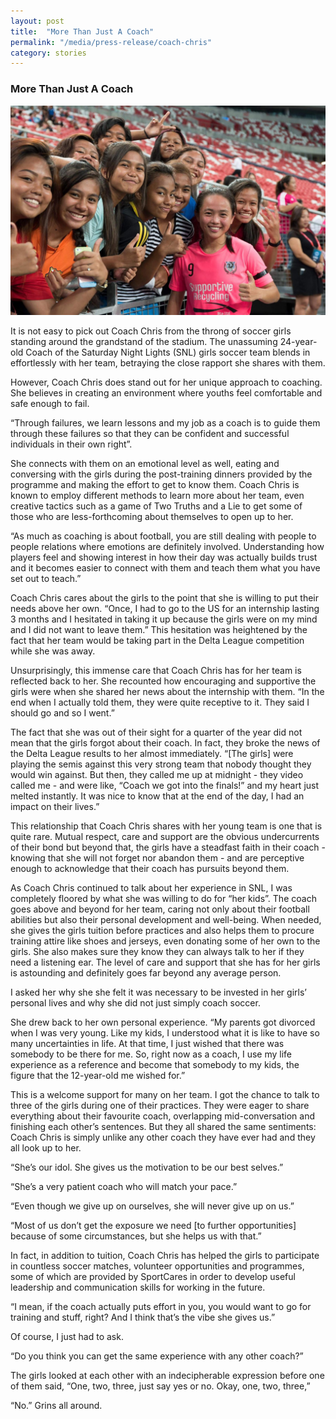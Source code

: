 ```yaml
---
layout: post
title:  "More Than Just A Coach"
permalink: "/media/press-release/coach-chris"
category: stories
---
```


### More Than Just A Coach

![Coach Chris](/images/Coach_Chris.jpg)

It is not easy to pick out Coach Chris from the throng of soccer girls standing around the grandstand of the stadium. The unassuming 24-year-old Coach of the Saturday Night Lights (SNL) girls soccer team blends in effortlessly with her team, betraying the close rapport she shares with them.

However, Coach Chris does stand out for her unique approach to coaching. She believes in creating an environment where youths feel comfortable and safe enough to fail. 

“Through failures, we learn lessons and my job as a coach is to guide them through these failures so that they can be confident and successful individuals in their own right”.

She connects with them on an emotional level as well, eating and conversing with the girls during the post-training dinners provided by the programme and making the effort to get to know them. Coach Chris is known to employ different methods to learn more about her team, even creative tactics such as a game of Two Truths and a Lie to get some of those who are less-forthcoming about themselves to open up to her.

“As much as coaching is about football, you are still dealing with people to people relations where emotions are definitely involved. Understanding how players feel and showing interest in how their day was actually builds trust and it becomes easier to connect with them and teach them what you have set out to teach.”

Coach Chris cares about the girls to the point that she is willing to put their needs above her own. “Once, I had to go to the US for an internship lasting 3 months and I hesitated in taking it up because the girls were on my mind and I did not want to leave them.” This hesitation was heightened by the fact that her team would be taking part in the Delta League competition while she was away. 

Unsurprisingly, this immense care that Coach Chris has for her team is reflected back to her. She recounted how encouraging and supportive the girls were when she shared her news about the internship with them. “In the end when I actually told them, they were quite receptive to it. They said I should go and so I went.”

The fact that she was out of their sight for a quarter of the year did not mean that the girls forgot about their coach. In fact, they broke the news of the Delta League results to her almost immediately. “[The girls] were playing the semis against this very strong team that nobody thought they would win against. But then, they called me up at midnight - they video called me - and were like, “Coach we got into the finals!” and my heart just melted instantly. It was nice to know that at the end of the day, I had an impact on their lives.”

This relationship that Coach Chris shares with her young team is one that is quite rare. Mutual respect, care and support are the obvious undercurrents of their bond but beyond that, the girls have a steadfast faith in their coach - knowing that she will not forget nor abandon them - and are perceptive enough to acknowledge that their coach has pursuits beyond them. 

As Coach Chris continued to talk about her experience in SNL, I was completely floored by what she was willing to do for “her kids”. The coach goes above and beyond for her team, caring not only about their football abilities but also their personal development and well-being. When needed, she gives the girls tuition before practices and also helps them to procure training attire like shoes and jerseys, even donating some of her own to the girls. She also makes sure they know they can always talk to her if they need a listening ear. The level of care and support that she has for her girls is astounding and definitely goes far beyond any average person. 

I asked her why she she felt it was necessary to be invested in her girls’ personal lives and why she did not just simply coach soccer. 

She drew back to her own personal experience. “My parents got divorced when I was very young. Like my kids, I understood what it is like to have so many uncertainties in life. At that time, I just wished that there was somebody to be there for me. So, right now as a coach, I use my life experience as a reference and become that somebody to my kids, the figure that the 12-year-old me wished for.”

This is a welcome support for many on her team. I got the chance to talk to three of the girls during one of their practices. They were eager to share everything about their favourite coach, overlapping mid-conversation and finishing each other’s sentences. But they all shared the same sentiments: Coach Chris is simply unlike any other coach they have ever had and they all look up to her.

“She’s our idol. She gives us the motivation to be our best selves.”

“She’s a very patient coach who will match your pace.”

“Even though we give up on ourselves, she will never give up on us.”

“Most of us don’t get the exposure we need [to further opportunities] because of some circumstances, but she helps us with that.” 

In fact, in addition to tuition, Coach Chris has helped the girls to participate in countless soccer matches, volunteer opportunities and programmes, some of which are provided by SportCares in order to develop useful leadership and communication skills for working in the future.

“I mean, if the coach actually puts effort in you, you would want to go for training and stuff, right? And I think that’s the vibe she gives us.” 

Of course, I just had to ask.

“Do you think you can get the same experience with any other coach?”

The girls looked at each other with an indecipherable expression before one of them said, “One, two, three, just say yes or no. Okay, one, two, three,”

“No.” Grins all around.

